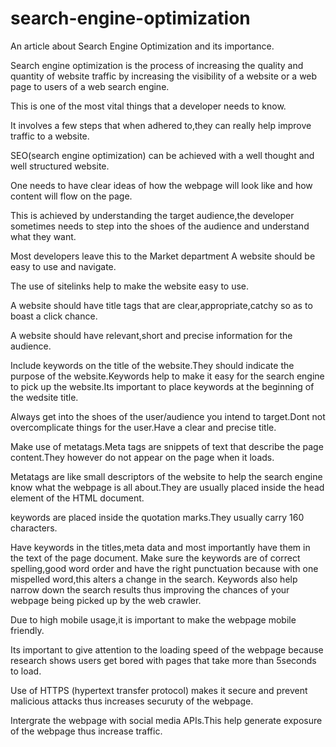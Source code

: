 # search-engine-optimization
An article about Search Engine Optimization and its importance.

Search engine optimization is the process of increasing the quality and quantity of website traffic by increasing the visibility of a website or a web page to users of a web search engine.

This is one of the most vital things that a developer needs to know.

It involves a few steps that when adhered to,they can really help improve traffic to a website.

SEO(search engine optimization) can be achieved with a well thought and well structured website.

One needs to have clear ideas of how the webpage will look like and how content will flow on the page.

This is achieved by understanding the target audience,the developer sometimes needs to step into the shoes of the audience and understand what they want.

Most developers leave this to the Market department
A website should be easy to use and navigate.

The use of sitelinks help to make the website easy to use.

A website should have title tags that are clear,appropriate,catchy so as to boast a click chance.

A website should have relevant,short and precise information for the audience.

Include keywords on the title of the website.They should indicate the purpose of the website.Keywords help to make it easy for the search engine to pick up the website.Its important to place keywords at the beginning of the wedsite title.

Always get into the shoes of the user/audience you intend to target.Dont not overcomplicate things for the user.Have a clear and precise title.

Make use of metatags.Meta tags are snippets of text that describe the page content.They however do not appear on the page when it loads.

Metatags are like small descriptors of the website to help the search engine know what the webpage is all about.They are usually placed inside the head element of the HTML document.

<meta name="" content=""> keywords are placed inside the quotation marks.They usually carry 160 characters.

Have keywords in the titles,meta data and most importantly have them in the text of the page document.
Make sure the keywords are of correct spelling,good word order and have the right punctuation because with one mispelled word,this alters a change in the search.
Keywords also help narrow down the search results thus improving the chances of your webpage being picked up by the web crawler.

Due to high mobile usage,it is important to make the webpage mobile friendly.

Its important to give attention to the loading speed of the webpage because research shows users get bored with pages that take more than 5seconds to load.

Use of HTTPS (hypertext transfer protocol) makes it secure and prevent malicious attacks thus increases securuty of the webpage.

Intergrate the webpage with social media APIs.This help generate exposure of the webpage thus increase traffic.
